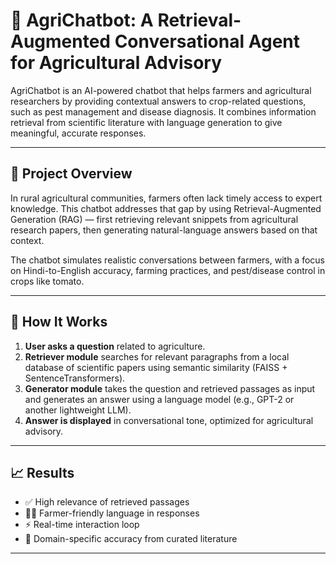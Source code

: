 
# 🌾 AgriChatbot: A Retrieval-Augmented Conversational Agent for Agricultural Advisory

AgriChatbot is an AI-powered chatbot that helps farmers and agricultural researchers by providing contextual answers to crop-related questions, such as pest management and disease diagnosis. It combines information retrieval from scientific literature with language generation to give meaningful, accurate responses.

---

## 📘 Project Overview

In rural agricultural communities, farmers often lack timely access to expert knowledge. This chatbot addresses that gap by using Retrieval-Augmented Generation (RAG) — first retrieving relevant snippets from agricultural research papers, then generating natural-language answers based on that context.

The chatbot simulates realistic conversations between farmers, with a focus on Hindi-to-English accuracy, farming practices, and pest/disease control in crops like tomato.

---

## 🧠 How It Works

1. **User asks a question** related to agriculture.
2. **Retriever module** searches for relevant paragraphs from a local database of scientific papers using semantic similarity (FAISS + SentenceTransformers).
3. **Generator module** takes the question and retrieved passages as input and generates an answer using a language model (e.g., GPT-2 or another lightweight LLM).
4. **Answer is displayed** in conversational tone, optimized for agricultural advisory.

---


## 📈 Results

- ✅ High relevance of retrieved passages
- 🧑‍🌾 Farmer-friendly language in responses
- ⚡ Real-time interaction loop
- 📄 Domain-specific accuracy from curated literature

---

